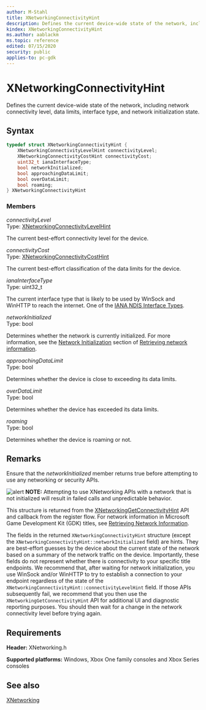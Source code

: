 ```yaml
---
author: M-Stahl
title: XNetworkingConnectivityHint
description: Defines the current device-wide state of the network, including network connectivity level, data limits, interface type, and network initialization state.
kindex: XNetworkingConnectivityHint
ms.author: aablackm
ms.topic: reference
edited: 07/15/2020
security: public
applies-to: pc-gdk
---
```


# XNetworkingConnectivityHint

Defines the current device-wide state of the network, including network connectivity level, data limits, interface type, and network initialization state.

## Syntax

```cpp
typedef struct XNetworkingConnectivityHint {
    XNetworkingConnectivityLevelHint connectivityLevel;
    XNetworkingConnectivityCostHint connectivityCost;
    uint32_t ianaInterfaceType;
    bool networkInitialized;
    bool approachingDataLimit;
    bool overDataLimit;
    bool roaming;
} XNetworkingConnectivityHint
```

### Members

*connectivityLevel*  
Type: [XNetworkingConnectivityLevelHint](../enums/xnetworkingconnectivitylevelhint.md)

The current best-effort connectivity level for the device.

*connectivityCost*  
Type: [XNetworkingConnectivityCostHint](../enums/xnetworkingconnectivitycosthint.md)

The current best-effort classification of the data limits for the device.

*ianaInterfaceType*  
Type: uint32_t

The current interface type that is likely to be used by WinSock and WinHTTP to reach the internet.  One of the [IANA NDIS Interface Types](/windows-hardware/drivers/network/ndis-interface-types).

*networkInitialized*  
Type: bool

Determines whether the network is currently initialized.  For more information, see the [Network Initialization](../../../../networking/overviews/initialization-connectivity-networking.md#ID4ETA) section of [Retrieving network information](../../../../networking/overviews/initialization-connectivity-networking.md).

*approachingDataLimit*  
Type: bool

Determines whether the device is close to exceeding its data limits.

*overDataLimit*  
Type: bool

Determines whether the device has exceeded its data limits.

*roaming*  
Type: bool

Determines whether the device is roaming or not.

## Remarks

Ensure that the *networkInitialized* member returns true before attempting to use any networking or security APIs. 

![alert](../../../../../../resources/gamecore/images/en-us/common/note.gif) **NOTE:** Attempting to use XNetworking APIs with a network that is not initialized will result in failed calls and unpredictable behavior. 
 
This structure is returned from the [XNetworkingGetConnectivityHint](../functions/xnetworkinggetconnectivityhint.md) API and callback from the register flow. For network information in Microsoft Game Development Kit (GDK) titles, see [Retrieving Network Information](../../../../networking/overviews/initialization-connectivity-networking.md). 

The fields in the returned `XNetworkingConnectivityHint` structure (except the `XNetworkingConnectivityHint::networkInitialized` field) are hints. They are best-effort guesses by the device about the current state of the network based on a summary of the network traffic on the device. Importantly, these fields do not represent whether there is connectivity to your specific title endpoints. We recommend that, after waiting for network initialization, you use WinSock and/or WinHTTP to try to establish a connection to your endpoint regardless of the state of the `XNetworkingConnectivityHint::connectivityLevelHint` field. If those APIs subsequently fail, we recommend that you then use the `XNetworkingGetConnectivityHint` API for additional UI and diagnostic reporting purposes. You should then wait for a change in the network connectivity level before trying again. 

## Requirements

**Header:** XNetworking.h
  
**Supported platforms:** Windows, Xbox One family consoles and Xbox Series consoles  
  
## See also

[XNetworking](../xnetworking_members.md)